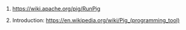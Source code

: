 1. https://wiki.apache.org/pig/RunPig

2. Introduction: https://en.wikipedia.org/wiki/Pig_(programming_tool)